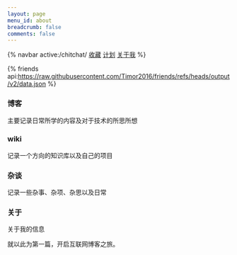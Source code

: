 ```yaml
---
layout: page
menu_id: about
breadcrumb: false
comments: false
---
```

{% navbar active:/chitchat/ [收藏](/chitchat/) [计划](/chitchat/think/) [关于我](/chitchat/record/) %}




{% friends api:https://raw.githubusercontent.com/Timor2016/friends/refs/heads/output/v2/data.json %}





### 博客

主要记录日常所学的内容及对于技术的所思所想

### wiki

记录一个方向的知识库以及自己的项目

### 杂谈

记录一些杂事、杂项、杂思以及日常

### 关于

关于我的信息

就以此为第一篇，开启互联网博客之旅。